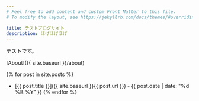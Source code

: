 ```yaml
---
# Feel free to add content and custom Front Matter to this file.
# To modify the layout, see https://jekyllrb.com/docs/themes/#overriding-theme-defaults

title: テストブログサイト
description: ほげほげほげ
---
```


テストです。

[About]({{ site.baseurl }}/about)

{% for post in site.posts %}
  * [{{ post.title }}]({{ site.baseurl }}{{ post.url }}) - {{ post.date | date: "%d %B %Y" }}
{% endfor %}
